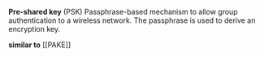 **Pre-shared key** (PSK)
Passphrase-based mechanism to allow group authentication to a wireless network. The passphrase is used to derive an encryption key.

**similar to** [[PAKE]]
